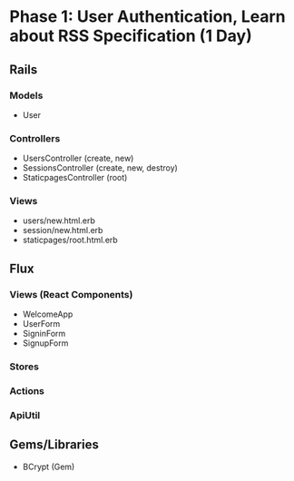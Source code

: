 # Phase 1: User Authentication, Learn about RSS Specification (1 Day)

## Rails
### Models
* User

### Controllers
* UsersController (create, new)
* SessionsController (create, new, destroy)
* StaticpagesController (root)

### Views
* users/new.html.erb
* session/new.html.erb
* staticpages/root.html.erb

## Flux
### Views (React Components)
* WelcomeApp
* UserForm
* SigninForm
* SignupForm


### Stores

### Actions

### ApiUtil

## Gems/Libraries
* BCrypt (Gem)
